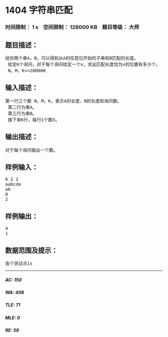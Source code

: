 # 1404 字符串匹配   
### 时间限制： 1 s&nbsp;&nbsp;&nbsp;&nbsp;空间限制： 128000 KB&nbsp;&nbsp;&nbsp;&nbsp;题目等级： 大师  
## 题目描述：  

<pre>
给你两个串A，B，可以得到从A的任意位开始的子串和B匹配的长度。  
 给定K个询问，对于每个询问给定一个x，求出匹配长度恰为x的位置有多少个。  
 N，M，K<=200000
</pre>
  
  
## 输入描述：  

<pre>
第一行三个数 N，M，K，表示A的长度、B的长度和询问数。  
 第二行为串A。  
 第三行为串B。  
 接下来K行，每行1个数X。
</pre>
  
  
## 输出描述：  

<pre>
对于每个询问输出一个数。
</pre>
  
  
## 样例输入：  

<pre>
6 2 2  
aabcde  
ab  
0  
2
</pre>
  
  
## 样例输出：  

<pre>
4  
1
</pre>
  
  
## 数据范围及提示：  

<pre>
各个测试点1s
</pre>
  
  
***  

##### AC: 150  
##### WA: 408  
##### TLE: 71  
##### MLE: 0  
##### RE: 59  
